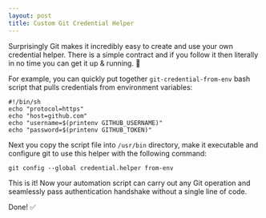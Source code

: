```yaml
---
layout: post
title: Custom Git Credential Helper
---
```

Surprisingly Git makes it incredibly easy to create and use your own credential helper. There is a simple contract and if you follow it then literally in no time you can get it up & running. 🌟

For example, you can quickly put together `git-credential-from-env` bash script that pulls credentials from environment variables:

```
#!/bin/sh
echo "protocol=https"
echo "host=github.com"
echo "username=$(printenv GITHUB_USERNAME)"
echo "password=$(printenv GITHUB_TOKEN)"
```
Next you copy the script file into `/usr/bin` directory, make it executable and configure git to use this helper with the following command:

```
git config --global credential.helper from-env
```
This is it! Now your automation script can carry out any Git operation and seamlessly pass authentication handshake without a single line of code.

Done! ✅

